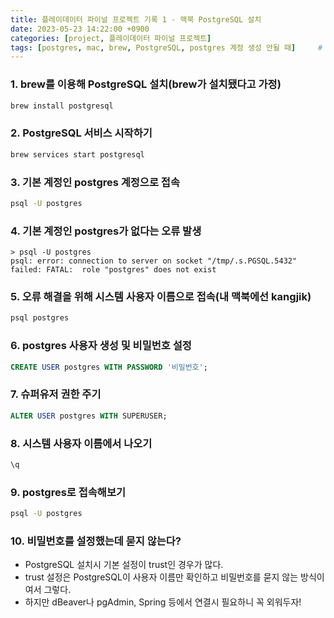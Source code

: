 ```yaml
---
title: 플레이데이터 파이널 프로젝트 기록 1 - 맥북 PostgreSQL 설치
date: 2023-05-23 14:22:00 +0900
categories: [project, 플레이데이터 파이널 프로젝트]
tags: [postgres, mac, brew, PostgreSQL, postgres 계정 생성 안될 때]     # TAG names should always be lowercase
---
```


### 1. brew를 이용해 PostgreSQL 설치(brew가 설치됐다고 가정)

```bash
brew install postgresql
```

### 2. PostgreSQL 서비스 시작하기

```bash
brew services start postgresql
```

### 3. 기본 계정인 postgres 계정으로 접속

```bash
psql -U postgres
```

### 4. 기본 계정인 postgres가 없다는 오류 발생

```
> psql -U postgres
psql: error: connection to server on socket "/tmp/.s.PGSQL.5432" failed: FATAL:  role "postgres" does not exist
```

### 5. 오류 해결을 위해 시스템 사용자 이름으로 접속(내 맥북에선 kangjik)

```bash
psql postgres
```

### 6. postgres 사용자 생성 및 비밀번호 설정

```sql
CREATE USER postgres WITH PASSWORD '비밀번호';
```

### 7. 슈퍼유저 권한 주기

```sql
ALTER USER postgres WITH SUPERUSER;
```

### 8. 시스템 사용자 이름에서 나오기

```sql
\q
```

### 9. postgres로 접속해보기

```bash
psql -U postgres
```

### 10. 비밀번호를 설정했는데 묻지 않는다?
- PostgreSQL 설치시 기본 설정이 trust인 경우가 많다.
- trust 설정은 PostgreSQL이 사용자 이름만 확인하고 비밀번호를 묻지 않는 방식이여서 그렇다.
- 하지만 dBeaver나 pgAdmin, Spring 등에서 연결시 필요하니 꼭 외워두자!